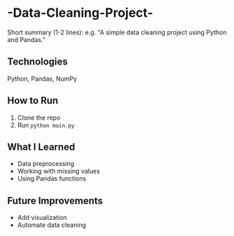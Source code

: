 # -Data-Cleaning-Project-
Short summary (1-2 lines): e.g. "A simple data cleaning project using Python and Pandas."

## Technologies
Python, Pandas, NumPy

## How to Run
1. Clone the repo
2. Run `python main.py`

## What I Learned
- Data preprocessing
- Working with missing values
- Using Pandas functions

## Future Improvements
- Add visualization
- Automate data cleaning
